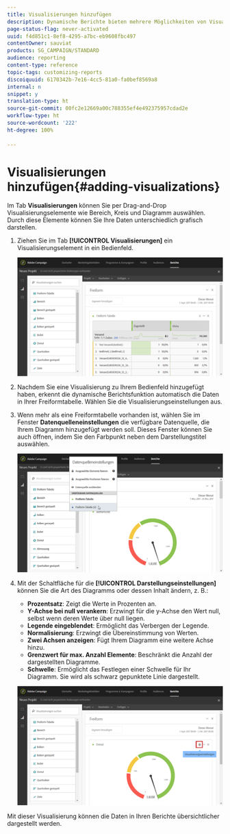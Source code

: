 ```yaml
---
title: Visualisierungen hinzufügen
description: Dynamische Berichte bieten mehrere Möglichkeiten von Visualisierungen, mit denen eine grafische Darstellung zu Ihrem Bericht hinzugefügt werden kann.
page-status-flag: never-activated
uuid: f4d851c1-8ef8-4295-a7bc-eb9608fbc497
contentOwner: sauviat
products: SG_CAMPAIGN/STANDARD
audience: reporting
content-type: reference
topic-tags: customizing-reports
discoiquuid: 6170342b-7e16-4cc5-81a0-fa0bef8569a8
internal: n
snippet: y
translation-type: ht
source-git-commit: 00fc2e12669a00c788355ef4e492375957cdad2e
workflow-type: ht
source-wordcount: '222'
ht-degree: 100%

---
```



# Visualisierungen hinzufügen{#adding-visualizations}

Im Tab **Visualisierungen** können Sie per Drag-and-Drop Visualisierungselemente wie Bereich, Kreis und Diagramm auswählen. Durch diese Elemente können Sie Ihre Daten unterschiedlich grafisch darstellen.

1. Ziehen Sie im Tab **[!UICONTROL Visualisierungen]** ein Visualisierungselement in ein Bedienfeld.

   ![](assets/dynamic_report_visualization_1.png)

1. Nachdem Sie eine Visualisierung zu Ihrem Bedienfeld hinzugefügt haben, erkennt die dynamische Berichtsfunktion automatisch die Daten in Ihrer Freiformtabelle. Wählen Sie die Visualisierungseinstellungen aus.
1. Wenn mehr als eine Freiformtabelle vorhanden ist, wählen Sie im Fenster **Datenquelleneinstellungen** die verfügbare Datenquelle, die Ihrem Diagramm hinzugefügt werden soll. Dieses Fenster können Sie auch öffnen, indem Sie den Farbpunkt neben dem Darstellungstitel auswählen.

   ![](assets/dynamic_report_visualization_2.png)

1. Mit der Schaltfläche für die **[!UICONTROL Darstellungseinstellungen]** können Sie die Art des Diagramms oder dessen Inhalt ändern, z. B.:

   * **Prozentsatz**: Zeigt die Werte in Prozenten an.
   * **Y-Achse bei null verankern**: Erzwingt für die y-Achse den Wert null, selbst wenn deren Werte über null liegen.
   * **Legende eingeblendet**: Ermöglicht das Verbergen der Legende.
   * **Normalisierung**: Erzwingt die Übereinstimmung von Werten.
   * **Zwei Achsen anzeigen**: Fügt Ihrem Diagramm eine weitere Achse hinzu.
   * **Grenzwert für max. Anzahl Elemente**: Beschränkt die Anzahl der dargestellten Diagramme.
   * **Schwelle**: Ermöglicht das Festlegen einer Schwelle für Ihr Diagramm. Sie wird als schwarz gepunktete Linie dargestellt.

   ![](assets/dynamic_report_visualization_3.png)

Mit dieser Visualisierung können die Daten in Ihren Berichte übersichtlicher dargestellt werden.
